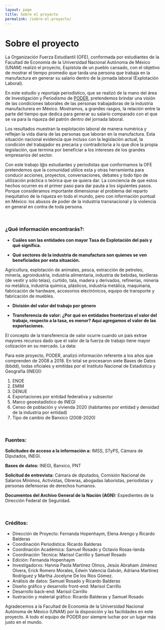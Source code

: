 ```yaml
---
layout: page
title: Sobre el proyecto
permalink: /sobre-el-proyecto/
---
```


# Sobre el proyecto

La Organización Fuerza Estudiantil (OFE), conformada por estudiantes de la Facultad de Economía de la Universidad Nacional Autónoma de México (UNAM) realizó el proyecto, Espístola de un pueblo cansado, con el objetivo de mostrar el tiempo promedio que tarda una persona que trabaja en la manufactura en generar su salario dentro de la jornada laboral (Explotación Laboral).

En este estudio y reportaje periodístico, que se realizó de la mano del área de Investigación y Periodismo de [PODER](https://poderlatam.org/),  pretendemos brindar una visión de las condiciones laborales de las personas trabajadoras de la industria manufacturera en México. Mostramos, a grandes rasgos, la relación entre la parte del tiempo que dedica para generar su salario comparado con el que se va para la riqueza del patrón dentro del jornada laboral.

Los resultados muestran la explotación laboral de manera numérica y reflejan la vida diaria de las personas que laboran en la manufactura. Esta situación nacional evidencia que incluso con la legislación actual, la condición del trabajador es precaria y contradictoria a lo que dice la propia legislación, que termina por beneficiar a los intereses de los grandes empresarios del sector.

Con este trabajo l@s estudiantes y periodistas que conformamos la OFE pretendemos que la comunidad utilice esta y otras herramienta para conducir acciones, proyectos, conversaciones, debates y todo tipo de utilización práctica o teórica que se quiera dar. La conciencia de que estos hechos ocurren es el primer paso para dar pauta a los siguientes pasos. Porque consideramos importante dimensionar el problema del reparto inequitativo de la riqueza en todo el mundo, pero con información puntual en México: los abusos de poder de la industria transnacional y la violencia en general en contra de toda persona.



<br>

### ¿Qué información encontrarás?:


- **Cuáles son las entidades con mayor Tasa de Explotación del país y qué significa.**

- **Qué sectores de la industria de manufactura son quienes se ven beneficiados por esta situación.**

Agricultura, explotación de animales, pesca, extracción de petroleo, minería, agroindustria, industria alimentaria, industria de bebidas, textileras (de vestir y sólo telas), curtido, tala, madera y derivados, refinerías, minería no metálica, industria química, plásticos, industria metálica, maquinaria, fabricación de hardware, accesorios electrónicos, equipo de transporte y fabricación de muebles.

- **División del valor del trabajo por género**

- **Transferencia de valor: ¿Por qué en entidades fronterizas el valor del trabajo, respecto a la tasa, es menor? Aquí agregamos el valor de las exportaciones.**

El concepto de la transferencia de valor ocurre cuando un país extrae mayores recursos dado que el valor de la fuerza de trabajo tiene mayor cotización en su mercado.
La data:

Para este proyecto, PODER, analizó información referente a los años que comprenden de 2008 a 2018. En total se procesaron siete Bases de Datos (bbdd), todas oficiales y emitidas por el Instituto Nacional de Estadística y Geografía (INEGI):

1. ENOE
2. EMIM
3. DENUE
4. Exportaciones por entidad federativa y subsector
5. Marco geoestadístico de INEGI
6. Censo de población y vivienda 2020 (habitantes por entidad y densidad de la industria por entidad)
7. Tipo de cambio de Banxico (2008-2020)

<br>

### Fuentes:

**Solicitudes de acceso a la información a:**  IMSS, STyPS, Cámara de Diputados, INEGI.

**Bases de datos:** INEGI, Banxico, PNT

**Solicitud de entrevista:** Cámara de diputados, Comisión Nacional de Salarios Mínimos, Activistas, Obreras, abogadas laboristas, periodistas y personas defensoras de derechos humanos.

**Documentos del Archivo General de la Nación (AGN):** Expedientes de la Dirección Federal de Seguridad.

<br>

### Créditos:

- Dirección de Proyecto: Fernanda Hopenhaym, Elena Arengo y Ricardo Balderas
- Coordinación Periodística: Ricardo Balderas
- Coordinación Académica: Samuel Rosado y Octavio Rosas-landa
- Coordinación Técnica: Marisol Carrillo y Samuel Rosado
- Edición: Fernanda Hopenhaym
- Investigadorxs: Hannia Paola Martínez Olmos, Jesús Abraham Jiménez Olvera, Erick Romero Morales, Edwin Valencia Galván, Adriana Martínez Rodríguez y Martha Jocelyne De los Ríos Gómez.
- Análisis de datos: Samuel Rosado y Ricardo Balderas
- Diseño gráfico y desarrollo front-end: Marisol Carrillo
- Desarrollo back-end: Marisol Carrillo
- Ilustración y material gráfico: Ricardo Balderas y Samuel Rosado

Agradecemos a la Facultad de Economía de la Universidad Nacional Autónoma de México (UNAM) por la disposición y las facilidades en este proyecto. A todo el equipo de PODER por siempre luchar por un lugar más justo en el mundo.



















